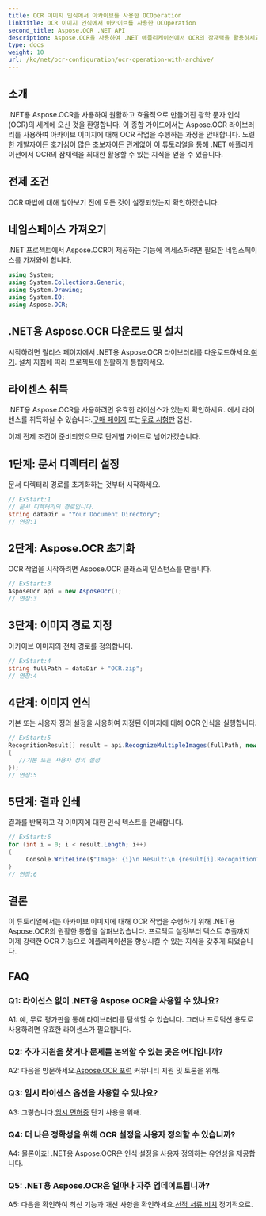 ```yaml
---
title: OCR 이미지 인식에서 아카이브를 사용한 OCOperation
linktitle: OCR 이미지 인식에서 아카이브를 사용한 OCOperation
second_title: Aspose.OCR .NET API
description: Aspose.OCR을 사용하여 .NET 애플리케이션에서 OCR의 잠재력을 활용하세요. 아카이브 이미지에서 텍스트를 추출하는 방법을 단계별로 알아보세요.
type: docs
weight: 10
url: /ko/net/ocr-configuration/ocr-operation-with-archive/
---
```

## 소개

.NET용 Aspose.OCR을 사용하여 원활하고 효율적으로 만들어진 광학 문자 인식(OCR)의 세계에 오신 것을 환영합니다. 이 종합 가이드에서는 Aspose.OCR 라이브러리를 사용하여 아카이브 이미지에 대해 OCR 작업을 수행하는 과정을 안내합니다. 노련한 개발자이든 호기심이 많은 초보자이든 관계없이 이 튜토리얼을 통해 .NET 애플리케이션에서 OCR의 잠재력을 최대한 활용할 수 있는 지식을 얻을 수 있습니다.

## 전제 조건

OCR 마법에 대해 알아보기 전에 모든 것이 설정되었는지 확인하겠습니다.

## 네임스페이스 가져오기

.NET 프로젝트에서 Aspose.OCR이 제공하는 기능에 액세스하려면 필요한 네임스페이스를 가져와야 합니다.

```csharp
using System;
using System.Collections.Generic;
using System.Drawing;
using System.IO;
using Aspose.OCR;
```

## .NET용 Aspose.OCR 다운로드 및 설치

 시작하려면 릴리스 페이지에서 .NET용 Aspose.OCR 라이브러리를 다운로드하세요.[여기](https://releases.aspose.com/ocr/net/). 설치 지침에 따라 프로젝트에 원활하게 통합하세요.

## 라이센스 취득

 .NET용 Aspose.OCR을 사용하려면 유효한 라이선스가 있는지 확인하세요. 에서 라이센스를 취득하실 수 있습니다.[구매 페이지](https://purchase.aspose.com/buy) 또는[무료 시험판](https://releases.aspose.com/) 옵션.

이제 전제 조건이 준비되었으므로 단계별 가이드로 넘어가겠습니다.

## 1단계: 문서 디렉터리 설정

문서 디렉터리 경로를 초기화하는 것부터 시작하세요.

```csharp
// ExStart:1
// 문서 디렉터리의 경로입니다.
string dataDir = "Your Document Directory";
// 연장:1
```

## 2단계: Aspose.OCR 초기화

OCR 작업을 시작하려면 Aspose.OCR 클래스의 인스턴스를 만듭니다.

```csharp
// ExStart:3
AsposeOcr api = new AsposeOcr();
// 연장:3
```

## 3단계: 이미지 경로 지정

아카이브 이미지의 전체 경로를 정의합니다.

```csharp
// ExStart:4
string fullPath = dataDir + "OCR.zip";
// 연장:4
```

## 4단계: 이미지 인식

기본 또는 사용자 정의 설정을 사용하여 지정된 이미지에 대해 OCR 인식을 실행합니다.

```csharp
// ExStart:5
RecognitionResult[] result = api.RecognizeMultipleImages(fullPath, new RecognitionSettings
{
   //기본 또는 사용자 정의 설정
});
// 연장:5
```

## 5단계: 결과 인쇄

결과를 반복하고 각 이미지에 대한 인식 텍스트를 인쇄합니다.

```csharp
// ExStart:6
for (int i = 0; i < result.Length; i++)
{
	 Console.WriteLine($"Image: {i}\n Result:\n {result[i].RecognitionText}");
}
// 연장:6
```

## 결론

이 튜토리얼에서는 아카이브 이미지에 대해 OCR 작업을 수행하기 위해 .NET용 Aspose.OCR의 원활한 통합을 살펴보았습니다. 프로젝트 설정부터 텍스트 추출까지 이제 강력한 OCR 기능으로 애플리케이션을 향상시킬 수 있는 지식을 갖추게 되었습니다.

## FAQ

### Q1: 라이선스 없이 .NET용 Aspose.OCR을 사용할 수 있나요?

A1: 예, 무료 평가판을 통해 라이브러리를 탐색할 수 있습니다. 그러나 프로덕션 용도로 사용하려면 유효한 라이센스가 필요합니다.

### Q2: 추가 지원을 찾거나 문제를 논의할 수 있는 곳은 어디입니까?

 A2: 다음을 방문하세요.[Aspose.OCR 포럼](https://forum.aspose.com/c/ocr/16) 커뮤니티 지원 및 토론을 위해.

### Q3: 임시 라이센스 옵션을 사용할 수 있나요?

 A3: 그렇습니다.[임시 면허증](https://purchase.aspose.com/temporary-license/) 단기 사용을 위해.

### Q4: 더 나은 정확성을 위해 OCR 설정을 사용자 정의할 수 있습니까?

A4: 물론이죠! .NET용 Aspose.OCR은 인식 설정을 사용자 정의하는 유연성을 제공합니다.

### Q5: .NET용 Aspose.OCR은 얼마나 자주 업데이트됩니까?

 A5: 다음을 확인하여 최신 기능과 개선 사항을 확인하세요.[선적 서류 비치](https://reference.aspose.com/ocr/net/) 정기적으로.